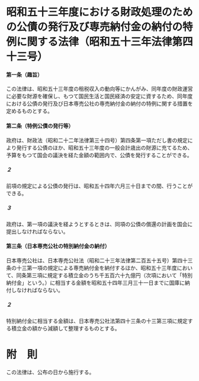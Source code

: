 # 昭和五十三年度における財政処理のための公債の発行及び専売納付金の納付の特例に関する法律（昭和五十三年法律第四十三号）
#### 第一条（趣旨）
この法律は、昭和五十三年度の租税収入の動向等にかんがみ、同年度の財政運営に必要な財源を確保し、もつて国民生活と国民経済の安定に資するため、同年度における公債の発行及び日本専売公社の専売納付金の納付の特例に関する措置を定めるものとする。
#### 第二条（特例公債の発行等）
政府は、財政法（昭和二十二年法律第三十四号）第四条第一項ただし書の規定により発行する公債のほか、昭和五十三年度の一般会計歳出の財源に充てるため、予算をもつて国会の議決を経た金額の範囲内で、公債を発行することができる。
##### ２
前項の規定による公債の発行は、昭和五十四年六月三十日までの間、行うことができる。
##### ３
政府は、第一項の議決を経ようとするときは、同項の公債の償還の計画を国会に提出しなければならない。
#### 第三条（日本専売公社の特別納付金の納付）
日本専売公社は、日本専売公社法（昭和二十三年法律第二百五十五号）第四十三条の十三第一項の規定による専売納付金を納付するほか、昭和五十三年度において、同条第三項に規定する積立金のうち千五百六十九億円（次項において「特別納付金」という。）に相当する金額を昭和五十四年三月三十一日までに国庫に納付しなければならない。
##### ２
特別納付金に相当する金額は、日本専売公社法第四十三条の十三第三項に規定する積立金の額から減額して整理するものとする。
# 附　則
この法律は、公布の日から施行する。
